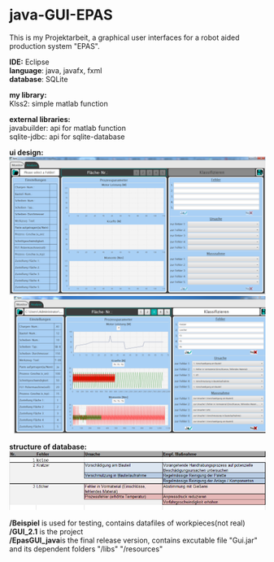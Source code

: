 # java-GUI-EPAS

This is my Projektarbeit, a graphical user interfaces for a robot aided production system "EPAS".

<strong>IDE:</strong> Eclipse  
<strong>language</strong>: java, javafx, fxml  
<strong>database</strong>: SQLite

<strong>my library:</strong>  
Klss2: simple matlab function

<strong>external libraries:</strong>  
javabuilder: api for matlab function  
sqlite-jdbc: api for sqlite-database

<strong>ui design:</strong>  
 ![ui](READMEpic/ui.png)
 ![ui+](READMEpic/ui+.png)

<strong>structure of database:</strong>  
 ![db](READMEpic/sql-schema.png)

<strong>/Beispiel</strong> is used for testing, contains datafiles of workpieces(not real)  
<strong>/GUI_2.1</strong> is the project  
<strong>/EpasGUI_java</strong>is the final release version, contains excutable file "Gui.jar" and its dependent folders "/libs" "/resources"




